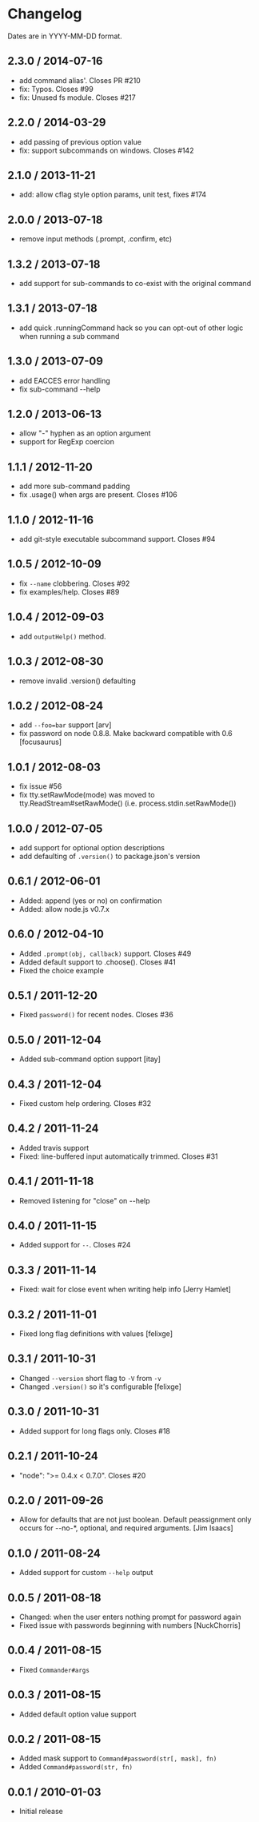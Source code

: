 Changelog
=========

Dates are in YYYY-MM-DD format.

2.3.0 / 2014-07-16
------------------

- add command alias'. Closes PR #210
- fix: Typos. Closes #99
- fix: Unused fs module. Closes #217

2.2.0 / 2014-03-29
------------------

- add passing of previous option value
- fix: support subcommands on windows. Closes #142

2.1.0 / 2013-11-21
------------------

- add: allow cflag style option params, unit test, fixes #174

2.0.0 / 2013-07-18
------------------

- remove input methods (.prompt, .confirm, etc)

1.3.2 / 2013-07-18
------------------

- add support for sub-commands to co-exist with the original command

1.3.1 / 2013-07-18
------------------

- add quick .runningCommand hack so you can opt-out of other logic when running a sub command

1.3.0 / 2013-07-09
------------------

- add EACCES error handling
- fix sub-command --help

1.2.0 / 2013-06-13
------------------

- allow "-" hyphen as an option argument
- support for RegExp coercion

1.1.1 / 2012-11-20
------------------

- add more sub-command padding
- fix .usage() when args are present. Closes #106

1.1.0 / 2012-11-16
------------------

- add git-style executable subcommand support. Closes #94

1.0.5 / 2012-10-09
------------------

- fix `--name` clobbering. Closes #92
- fix examples/help. Closes #89

1.0.4 / 2012-09-03
------------------

- add `outputHelp()` method.

1.0.3 / 2012-08-30
------------------

- remove invalid .version() defaulting

1.0.2 / 2012-08-24
------------------

- add `--foo=bar` support [arv]
- fix password on node 0.8.8. Make backward compatible with 0.6 [focusaurus]

1.0.1 / 2012-08-03
------------------

- fix issue #56
- fix tty.setRawMode(mode) was moved to tty.ReadStream#setRawMode() (i.e. process.stdin.setRawMode())

1.0.0 / 2012-07-05
------------------

- add support for optional option descriptions
- add defaulting of `.version()` to package.json's version

0.6.1 / 2012-06-01
------------------

- Added: append (yes or no) on confirmation
- Added: allow node.js v0.7.x

0.6.0 / 2012-04-10
------------------

- Added `.prompt(obj, callback)` support. Closes #49
- Added default support to .choose(). Closes #41
- Fixed the choice example

0.5.1 / 2011-12-20
------------------

- Fixed `password()` for recent nodes. Closes #36

0.5.0 / 2011-12-04
------------------

- Added sub-command option support [itay]

0.4.3 / 2011-12-04
------------------

- Fixed custom help ordering. Closes #32

0.4.2 / 2011-11-24
------------------

- Added travis support
- Fixed: line-buffered input automatically trimmed. Closes #31

0.4.1 / 2011-11-18
------------------

- Removed listening for "close" on --help

0.4.0 / 2011-11-15
------------------

- Added support for `--`. Closes #24

0.3.3 / 2011-11-14
------------------

- Fixed: wait for close event when writing help info [Jerry Hamlet]

0.3.2 / 2011-11-01
------------------

- Fixed long flag definitions with values [felixge]

0.3.1 / 2011-10-31
------------------

- Changed `--version` short flag to `-V` from `-v`
- Changed `.version()` so it's configurable [felixge]

0.3.0 / 2011-10-31
------------------

- Added support for long flags only. Closes #18

0.2.1 / 2011-10-24
------------------

- "node": ">= 0.4.x < 0.7.0". Closes #20

0.2.0 / 2011-09-26
------------------

- Allow for defaults that are not just boolean. Default peassignment only occurs for --no-*, optional, and required arguments. [Jim Isaacs]

0.1.0 / 2011-08-24
------------------

- Added support for custom `--help` output

0.0.5 / 2011-08-18
------------------

- Changed: when the user enters nothing prompt for password again
- Fixed issue with passwords beginning with numbers [NuckChorris]

0.0.4 / 2011-08-15
------------------

- Fixed `Commander#args`

0.0.3 / 2011-08-15
------------------

- Added default option value support

0.0.2 / 2011-08-15
------------------

- Added mask support to `Command#password(str[, mask], fn)`
- Added `Command#password(str, fn)`

0.0.1 / 2010-01-03
------------------

- Initial release
